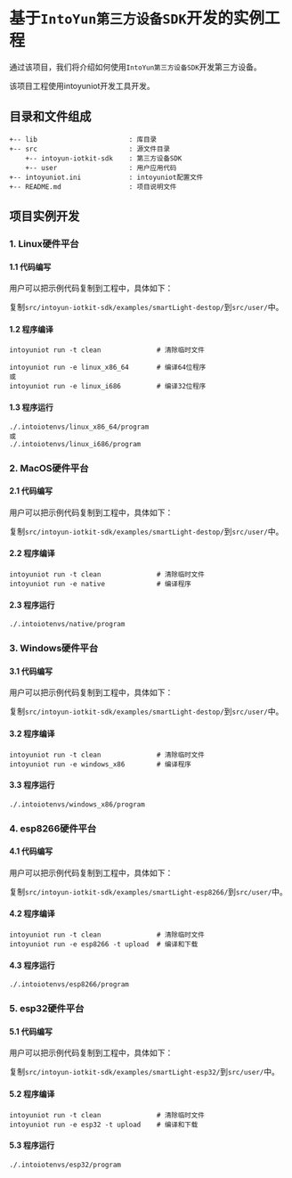 # 基于`IntoYun第三方设备SDK`开发的实例工程

通过该项目，我们将介绍如何使用`IntoYun第三方设备SDK`开发第三方设备。

该项目工程使用intoyuniot开发工具开发。


## 目录和文件组成

```
+-- lib                       : 库目录
+-- src                       : 源文件目录
    +-- intoyun-iotkit-sdk    : 第三方设备SDK
    +-- user                  : 用户应用代码
+-- intoyuniot.ini            : intoyuniot配置文件
+-- README.md                 : 项目说明文件

```

## 项目实例开发

### 1. Linux硬件平台

#### 1.1 代码编写

用户可以把示例代码复制到工程中，具体如下：

复制`src/intoyun-iotkit-sdk/examples/smartLight-destop/`到`src/user/`中。

#### 1.2 程序编译

```
intoyuniot run -t clean              # 清除临时文件

intoyuniot run -e linux_x86_64       # 编译64位程序
或
intoyuniot run -e linux_i686         # 编译32位程序

```

#### 1.3 程序运行

```
./.intoiotenvs/linux_x86_64/program
或
./.intoiotenvs/linux_i686/program
```

### 2. MacOS硬件平台

#### 2.1 代码编写

用户可以把示例代码复制到工程中，具体如下：

复制`src/intoyun-iotkit-sdk/examples/smartLight-destop/`到`src/user/`中。

#### 2.2 程序编译

```
intoyuniot run -t clean              # 清除临时文件
intoyuniot run -e native             # 编译程序
```

#### 2.3 程序运行

```
./.intoiotenvs/native/program
```

### 3. Windows硬件平台

#### 3.1 代码编写

用户可以把示例代码复制到工程中，具体如下：

复制`src/intoyun-iotkit-sdk/examples/smartLight-destop/`到`src/user/`中。

#### 3.2 程序编译

```
intoyuniot run -t clean              # 清除临时文件
intoyuniot run -e windows_x86        # 编译程序
```

#### 3.3 程序运行

```
./.intoiotenvs/windows_x86/program
```

### 4. esp8266硬件平台

#### 4.1 代码编写

用户可以把示例代码复制到工程中，具体如下：

复制`src/intoyun-iotkit-sdk/examples/smartLight-esp8266/`到`src/user/`中。

#### 4.2 程序编译

```
intoyuniot run -t clean              # 清除临时文件
intoyuniot run -e esp8266 -t upload  # 编译和下载
```

#### 4.3 程序运行

```
./.intoiotenvs/esp8266/program
```

### 5. esp32硬件平台

#### 5.1 代码编写

用户可以把示例代码复制到工程中，具体如下：

复制`src/intoyun-iotkit-sdk/examples/smartLight-esp32/`到`src/user/`中。

#### 5.2 程序编译

```
intoyuniot run -t clean              # 清除临时文件
intoyuniot run -e esp32 -t upload    # 编译和下载
```

#### 5.3 程序运行

```
./.intoiotenvs/esp32/program
```

